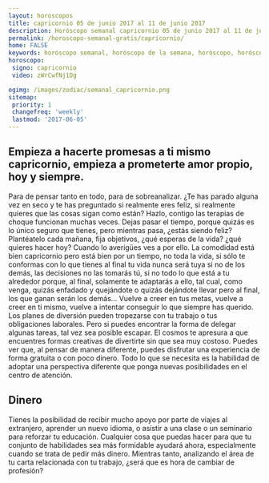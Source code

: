 ```yaml
---
layout: horoscopos
title: capricornio 05 de junio 2017 al 11 de junio 2017 
description: Horóscopo semanal capricornio 05 de junio 2017 al 11 de junio 2017. Empieza a hacerte promesas a ti mismo capricornio, empieza a prometerte amor propio, hoy y siempre. 
permalink: /horoscopo-semanal-gratis/capricornio/
home: FALSE
keywords: horóscopo semanal, horóscopo de la semana, horóscopo, horóscopo gratis,horóscopos, horóscopo esperanza gracia, horoscopos capricornio la semana, horóscopos gratis, Tarot, Astrologia, Zodíaco, capricornio, horoscopo gratis, semanal
horoscopo:
 signo: capricornio
 video: zWrCwfNj1Dg

ogimg: /images/zodiac/semanal_capricornio.png
sitemap:
 priority: 1
 changefreq: 'weekly'
 lastmod: '2017-06-05'
---
```




## Empieza a hacerte promesas a ti mismo capricornio, empieza a prometerte amor propio, hoy y siempre. 

Para de pensar tanto en todo, para de sobreanalizar. ¿Te has parado alguna vez en seco y te has preguntado si realmente eres feliz, si realmente quieres que las cosas sigan como están? Hazlo, contigo las terapias de choque funcionan muchas veces. Dejas pasar el tiempo, porque quizás es lo único seguro que tienes, pero mientras pasa, ¿estás siendo feliz? Plantéatelo cada mañana, fija objetivos, ¿qué esperas de la vida? ¿qué quieres hacer hoy? Cuando lo averigües ves a por ello. La comodidad está bien capricornio pero está bien por un tiempo, no toda la vida, si sólo te conformas con lo que tienes al final tu vida nunca será tuya si no de los demás, las decisiones no las tomarás tú, si no todo lo que está a tu alrededor porque, al final, solamente te adaptarás a ello, tal cual, como venga, quizás enfadado y quejándote o quizás dejándote llevar pero al final, los que ganan serán los demás… Vuelve a creer en tus metas, vuelve a creer en ti mismo, vuelve a intentar conseguir lo que siempre has querido.
Los planes de diversión pueden tropezarse con tu trabajo o tus obligaciones laborales. Pero si puedes encontrar la forma de delegar algunas tareas, tal vez sea posible escapar. El cosmos te apresura a que encuentres formas creativas de divertirte sin que sea muy costoso. Puedes ver que, al pensar de manera diferente, puedes disfrutar una experiencia de forma gratuita o con poco dinero. Todo lo que se necesita es la habilidad de adoptar una perspectiva diferente que ponga nuevas posibilidades en el centro de atención.

## Dinero

Tienes la posibilidad de recibir mucho apoyo por parte de viajes al extranjero, aprender un nuevo idioma, o asistir a una clase o un seminario para reforzar tu educación. Cualquier cosa que puedas hacer para que tu conjunto de habilidades sea más formidable ayudará ahora, especialmente cuando se trata de pedir más dinero. Mientras tanto, analizando el área de tu carta relacionada con tu trabajo, ¿será que es hora de cambiar de profesión?